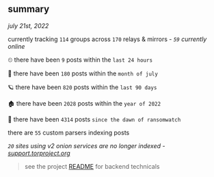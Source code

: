 
## summary
_july 21st, 2022_

currently tracking `114` groups across `170` relays & mirrors - _`59` currently online_

⏲ there have been `9` posts within the `last 24 hours`

🦈 there have been `180` posts within the `month of july`

🪐 there have been `820` posts within the `last 90 days`

🏚 there have been `2028` posts within the `year of 2022`

🦕 there have been `4314` posts `since the dawn of ransomwatch`

there are `55` custom parsers indexing posts

_`20` sites using v2 onion services are no longer indexed - [support.torproject.org](https://support.torproject.org/onionservices/v2-deprecation/)_

> see the project [README](https://github.com/joshhighet/ransomwatch#ransomwatch--) for backend technicals
